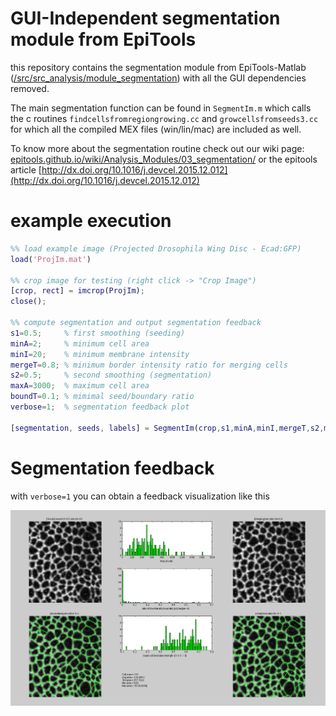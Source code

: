 # GUI-Independent segmentation module from EpiTools

this repository contains the segmentation module from EpiTools-Matlab ([/src/src_analysis/module_segmentation](https://github.com/epitools/epitools-matlab/tree/master/src/src_analysis/module_segmentation)) with all the GUI dependencies removed.

The main segmentation function can be found in `SegmentIm.m` which calls the c routines `findcellsfromregiongrowing.cc` and `growcellsfromseeds3.cc` for which all the compiled MEX files (win/lin/mac) are included as well.

To know more about the segmentation routine check out our wiki page: [epitools.github.io/wiki/Analysis_Modules/03_segmentation/](https://epitools.github.io/wiki/Analysis_Modules/03_segmentation/) or the epitools article [http://dx.doi.org/10.1016/j.devcel.2015.12.012](http://dx.doi.org/10.1016/j.devcel.2015.12.012)

# example execution

```matlab
%% load example image (Projected Drosophila Wing Disc - Ecad:GFP)
load('ProjIm.mat')

%% crop image for testing (right click -> "Crop Image")
[crop, rect] = imcrop(ProjIm);
close();

%% compute segmentation and output segmentation feedback
s1=0.5;     % first smoothing (seeding)
minA=2;     % minimum cell area
minI=20;    % minimum membrane intensity
mergeT=0.8; % minimum border intensity ratio for merging cells
s2=0.5;     % second smoothing (segmentation)
maxA=3000;  % maximum cell area
boundT=0.1; % mimimal seed/boundary ratio
verbose=1;  % segmentation feedback plot

[segmentation, seeds, labels] = SegmentIm(crop,s1,minA,minI,mergeT,s2,maxA,boundT,verbose);
```

# Segmentation feedback

with `verbose=1` you can obtain a feedback visualization like this

![Segmentation feedback](ProjIm_feedback.png)
